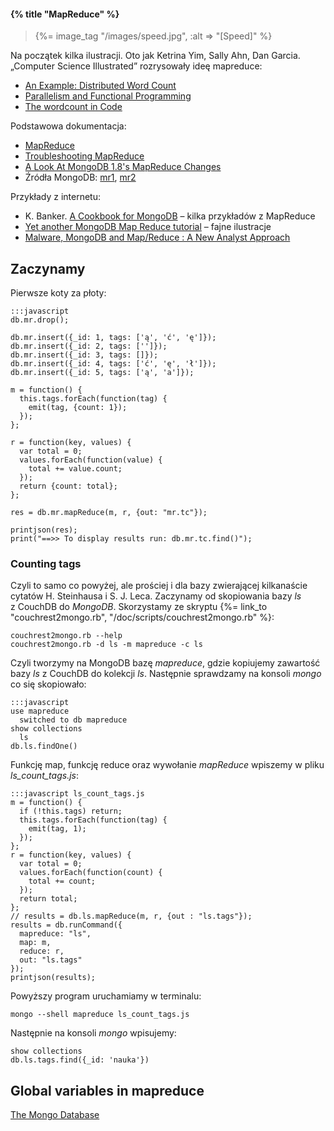 #### {% title "MapReduce" %}

<blockquote>
 {%= image_tag "/images/speed.jpg", :alt => "[Speed]" %}
</blockquote>

Na początek kilka ilustracji. Oto jak
Ketrina Yim, Sally Ahn, Dan Garcia. „Computer Science Illustrated”
rozrysowały ideę mapreduce:

* [An Example: Distributed Word Count](http://csillustrated.berkeley.edu/PDFs/mapreduce-example.pdf)
* [Parallelism and Functional Programming](http://csillustrated.berkeley.edu/PDFs/mapreduce.pdf)
* [The wordcount in Code](http://csillustrated.berkeley.edu/PDFs/mapreduce-code.pdf)

Podstawowa dokumentacja:

* [MapReduce](http://www.mongodb.org/display/DOCS/MapReduce)
* [Troubleshooting MapReduce](http://www.mongodb.org/display/DOCS/Troubleshooting+MapReduce)
* [A Look At MongoDB 1.8's MapReduce Changes](http://blog.evilmonkeylabs.com/2011/01/27/MongoDB-1_8-MapReduce/)
* Źródła MongoDB: [mr1](https://github.com/mongodb/mongo/blob/master/jstests/mr1.js),
  [mr2](https://github.com/mongodb/mongo/blob/master/jstests/mr2.js)

Przykłady z internetu:

* K. Banker. [A Cookbook for MongoDB](http://cookbook.mongodb.org/index.html) –
  kilka przykładów z MapReduce
* [Yet another MongoDB Map Reduce tutorial](http://www.mongovue.com/2010/11/03/yet-another-mongodb-map-reduce-tutorial/) –
  fajne ilustracje
* [Malware, MongoDB and Map/Reduce : A New Analyst Approach](http://blog.9bplus.com/malware-mongodb-and-mapreduce-a-new-analyst-a)

## Zaczynamy

Pierwsze koty za płoty:

    :::javascript
    db.mr.drop();

    db.mr.insert({_id: 1, tags: ['ą', 'ć', 'ę']});
    db.mr.insert({_id: 2, tags: ['']});
    db.mr.insert({_id: 3, tags: []});
    db.mr.insert({_id: 4, tags: ['ć', 'ę', 'ł']});
    db.mr.insert({_id: 5, tags: ['ą', 'a']});

    m = function() {
      this.tags.forEach(function(tag) {
        emit(tag, {count: 1});
      });
    };

    r = function(key, values) {
      var total = 0;
      values.forEach(function(value) {
        total += value.count;
      });
      return {count: total};
    };

    res = db.mr.mapReduce(m, r, {out: "mr.tc"});

    printjson(res);
    print("==>> To display results run: db.mr.tc.find()");


### Counting tags

Czyli to samo co powyżej, ale prościej i dla bazy zwierającej
kilkanaście cytatów H. Steinhausa i S. J. Leca. Zaczynamy od
skopiowania bazy *ls* z CouchDB do *MongoDB*.
Skorzystamy ze skryptu
{%= link_to "couchrest2mongo.rb", "/doc/scripts/couchrest2mongo.rb" %}:

    couchrest2mongo.rb --help
    couchrest2mongo.rb -d ls -m mapreduce -c ls

Czyli tworzymy na MongoDB bazę *mapreduce*, gdzie kopiujemy zawartość bazy
*ls* z CouchDB do kolekcji *ls*. Następnie sprawdzamy na konsoli
*mongo* co się skopiowało:

    :::javascript
    use mapreduce
      switched to db mapreduce
    show collections
      ls
    db.ls.findOne()

Funkcję map, funkcję reduce oraz wywołanie *mapReduce*
wpiszemy w pliku *ls_count_tags.js*:

    :::javascript ls_count_tags.js
    m = function() {
      if (!this.tags) return;
      this.tags.forEach(function(tag) {
        emit(tag, 1);
      });
    };
    r = function(key, values) {
      var total = 0;
      values.forEach(function(count) {
        total += count;
      });
      return total;
    };
    // results = db.ls.mapReduce(m, r, {out : "ls.tags"});
    results = db.runCommand({
      mapreduce: "ls",
      map: m,
      reduce: r,
      out: "ls.tags"
    });
    printjson(results);

Powyższy program uruchamiamy w terminalu:

    mongo --shell mapreduce ls_count_tags.js

Następnie na konsoli *mongo* wpisujemy:

    show collections
    db.ls.tags.find({_id: 'nauka'})


## Global variables in mapreduce

[The Mongo Database](https://github.com/mongodb/mongo/blob/master/jstests/mr5.js)
